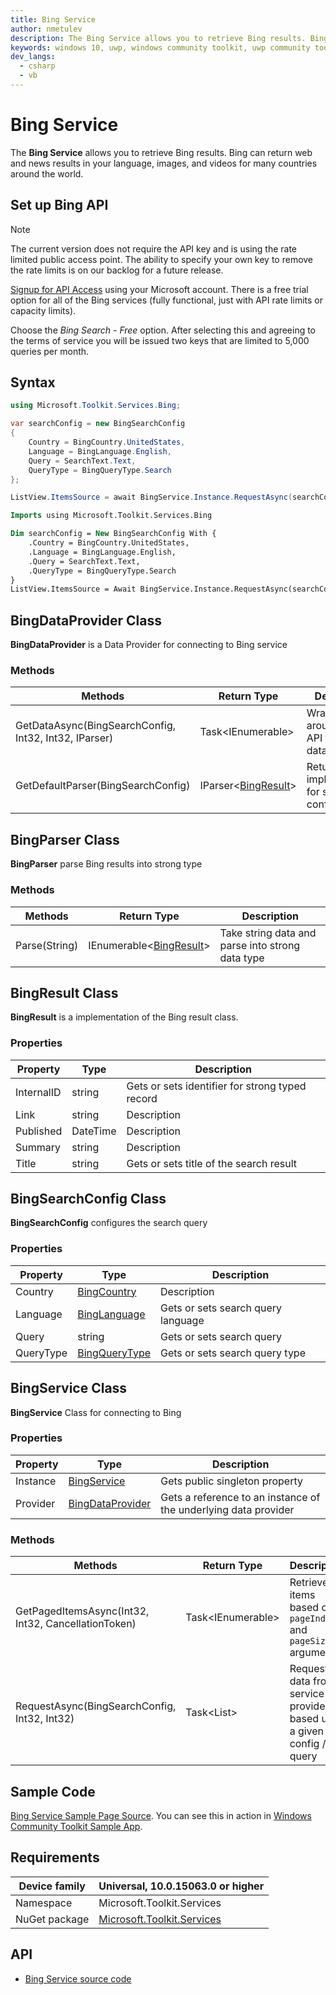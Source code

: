 ```yaml
---
title: Bing Service
author: nmetulev
description: The Bing Service allows you to retrieve Bing results. Bing can return web and news results in your language, images, and videos for many countries around the world.
keywords: windows 10, uwp, windows community toolkit, uwp community toolkit, uwp toolkit, bing
dev_langs:
  - csharp
  - vb
---
```


# Bing Service

The **Bing Service** allows you to retrieve Bing results. Bing can return web and news results in your language, images, and videos for many countries around the world.

## Set up Bing API

> [!NOTE]
The current version does not require the API key and is using the rate limited public access point.  The ability to specify your own key to remove the rate limits is on our backlog for a future release.

[Signup for API Access](https://www.microsoft.com/cognitive-services/sign-up) using your Microsoft account.  There is a free trial option for all of the Bing services (fully functional, just with API rate limits or capacity limits).

Choose the *Bing Search - Free* option.  After selecting this and agreeing to the terms of service you will be issued two keys that are limited to 5,000 queries per month.

## Syntax

```csharp
using Microsoft.Toolkit.Services.Bing;

var searchConfig = new BingSearchConfig
{
    Country = BingCountry.UnitedStates,
    Language = BingLanguage.English,
    Query = SearchText.Text,
    QueryType = BingQueryType.Search
};

ListView.ItemsSource = await BingService.Instance.RequestAsync(searchConfig, 50);
```
```vb
Imports using Microsoft.Toolkit.Services.Bing

Dim searchConfig = New BingSearchConfig With {
    .Country = BingCountry.UnitedStates,
    .Language = BingLanguage.English,
    .Query = SearchText.Text,
    .QueryType = BingQueryType.Search
}
ListView.ItemsSource = Await BingService.Instance.RequestAsync(searchConfig, 50)
```

## BingDataProvider Class

**BingDataProvider** is a Data Provider for connecting to Bing service

### Methods

| Methods | Return Type | Description |
| -- | -- | -- |
| GetDataAsync(BingSearchConfig, Int32, Int32, IParser) | Task<IEnumerable<TSchema>> | Wrapper around REST API for making data request |
| GetDefaultParser(BingSearchConfig) | IParser<[BingResult](https://docs.microsoft.com/dotnet/api/microsoft.toolkit.services.bing.bingresult)> | Returns parser implementation for specified configuration |

## BingParser Class

**BingParser** parse Bing results into strong type

### Methods

| Methods | Return Type | Description |
| -- | -- | -- |
| Parse(String) | IEnumerable<[BingResult](https://docs.microsoft.com/dotnet/api/microsoft.toolkit.services.bing.bingresult)> | Take string data and parse into strong data type |

## BingResult Class

**BingResult** is a implementation of the Bing result class.

### Properties

| Property | Type | Description |
| -- | -- | -- |
| InternalID | string | Gets or sets identifier for strong typed record |
| Link | string | Description |
| Published | DateTime | Description |
| Summary | string | Description |
| Title | string | Gets or sets title of the search result |

## BingSearchConfig Class

**BingSearchConfig** configures the search query

### Properties

| Property | Type | Description |
| -- | -- | -- |
| Country | [BingCountry](https://docs.microsoft.com/dotnet/api/microsoft.toolkit.services.bing.bingcountry) | Description |
| Language | [BingLanguage](https://docs.microsoft.com/dotnet/api/microsoft.toolkit.services.bing.binglanguage) | Gets or sets search query language |
| Query | string | Gets or sets search query |
| QueryType | [BingQueryType](https://docs.microsoft.com/dotnet/api/microsoft.toolkit.services.bing.bingquerytype) | Gets or sets search query type |

## BingService Class

**BingService** Class for connecting to Bing

### Properties

| Property | Type | Description |
| -- | -- | -- |
| Instance | [BingService](https://docs.microsoft.com/dotnet/api/microsoft.toolkit.services.bing.bingservice) | Gets public singleton property |
| Provider | [BingDataProvider](https://docs.microsoft.com/dotnet/api/microsoft.toolkit.services.bing.bingdataprovider) | Gets a reference to an instance of the underlying data provider |

### Methods

| Methods | Return Type | Description |
| -- | -- | -- |
| GetPagedItemsAsync(Int32, Int32, CancellationToken) | Task<IEnumerable<BingResult>> | Retrieves items based on `pageIndex` and `pageSize` arguments |
| RequestAsync(BingSearchConfig, Int32, Int32) | Task<List<BingResult>> | Request list data from service provider based upon a given config / query |

## Sample Code

[Bing Service Sample Page Source](https://github.com/Microsoft/UWPCommunityToolkit/tree/master/Microsoft.Toolkit.Uwp.SampleApp/SamplePages/Bing%20Service). You can see this in action in [Windows Community Toolkit Sample App](https://www.microsoft.com/store/apps/9NBLGGH4TLCQ).

## Requirements

| Device family | Universal, 10.0.15063.0 or higher |
| --- | --- |
| Namespace | Microsoft.Toolkit.Services |
| NuGet package | [Microsoft.Toolkit.Services](https://www.nuget.org/packages/Microsoft.Toolkit.Services/) |

## API

* [Bing Service source code](https://github.com/Microsoft/UWPCommunityToolkit/tree/master/Microsoft.Toolkit.Services/Services/Bing)
